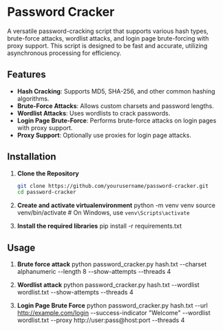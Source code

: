 # Password Cracker

A versatile password-cracking script that supports various hash types, brute-force attacks, wordlist attacks, and login page brute-forcing with proxy support. This script is designed to be fast and accurate, utilizing asynchronous processing for efficiency.

## Features

- **Hash Cracking**: Supports MD5, SHA-256, and other common hashing algorithms.
- **Brute-Force Attacks**: Allows custom charsets and password lengths.
- **Wordlist Attacks**: Uses wordlists to crack passwords.
- **Login Page Brute-Force**: Performs brute-force attacks on login pages with proxy support.
- **Proxy Support**: Optionally use proxies for login page attacks.

## Installation

1. **Clone the Repository**

   ```bash
   git clone https://github.com/yourusername/password-cracker.git
   cd password-cracker

2. **Create and activate virtualenvironment**
python -m venv venv
source venv/bin/activate  # On Windows, use `venv\Scripts\activate`

3. **Install the required libraries**
pip install -r requirements.txt

## Usage
1. **Brute force attack**
python password_cracker.py hash.txt --charset alphanumeric --length 8 --show-attempts --threads 4

2. **Wordlist attack**
python password_cracker.py hash.txt --wordlist wordlist.txt --show-attempts --threads 4

3. **Login Page Brute Force**
python password_cracker.py hash.txt --url http://example.com/login --success-indicator "Welcome" --wordlist wordlist.txt --proxy http://user:pass@host:port --threads 4
